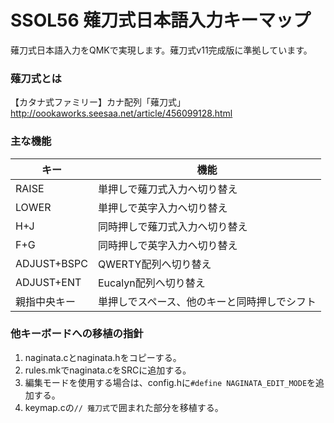 # SSOL56 薙刀式日本語入力キーマップ

薙刀式日本語入力をQMKで実現します。薙刀式v11完成版に準拠しています。

### 薙刀式とは

【カタナ式ファミリー】カナ配列「薙刀式」
http://oookaworks.seesaa.net/article/456099128.html

### 主な機能

|キー|機能|
|----|----|
|RAISE|単押しで薙刀式入力へ切り替え|
|LOWER|単押しで英字入力へ切り替え|
|H+J|同時押しで薙刀式入力へ切り替え|
|F+G|同時押しで英字入力へ切り替え|
|ADJUST+BSPC|QWERTY配列へ切り替え|
|ADJUST+ENT|Eucalyn配列へ切り替え|
|親指中央キー|単押しでスペース、他のキーと同時押しでシフト|

### 他キーボードへの移植の指針

1. naginata.cとnaginata.hをコピーする。
2. rules.mkでnaginata.cをSRCに追加する。
3. 編集モードを使用する場合は、config.hに`#define NAGINATA_EDIT_MODE`を追加する。
4. keymap.cの`// 薙刀式`で囲まれた部分を移植する。
